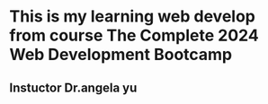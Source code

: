 # This is my learning web develop from course The Complete 2024 Web Development Bootcamp 
## Instuctor Dr.angela yu
